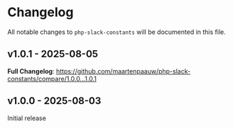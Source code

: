 # Changelog

All notable changes to `php-slack-constants` will be documented in this file.

## v1.0.1 - 2025-08-05

**Full Changelog**: https://github.com/maartenpaauw/php-slack-constants/compare/1.0.0...1.0.1

## v1.0.0 - 2025-08-03

Initial release
